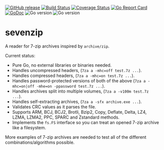 [![GitHub release](https://img.shields.io/github/v/release/bodgit/sevenzip)](https://github.com/bodgit/sevenzip/releases)
[![Build Status](https://img.shields.io/github/actions/workflow/status/bodgit/sevenzip/main.yml?branch=master)](https://github.com/bodgit/sevenzip/actions?query=workflow%3Abuild)
[![Coverage Status](https://coveralls.io/repos/github/bodgit/sevenzip/badge.svg?branch=master)](https://coveralls.io/github/bodgit/sevenzip?branch=master)
[![Go Report Card](https://goreportcard.com/badge/github.com/bodgit/sevenzip)](https://goreportcard.com/report/github.com/bodgit/sevenzip)
[![GoDoc](https://godoc.org/github.com/bodgit/sevenzip?status.svg)](https://godoc.org/github.com/bodgit/sevenzip)
![Go version](https://img.shields.io/badge/Go-1.19-brightgreen.svg)
![Go version](https://img.shields.io/badge/Go-1.18-brightgreen.svg)

sevenzip
========

A reader for 7-zip archives inspired by `archive/zip`.

Current status:

* Pure Go, no external libraries or binaries needed.
* Handles uncompressed headers, (`7za a -mhc=off test.7z ...`).
* Handles compressed headers, (`7za a -mhc=on test.7z ...`).
* Handles password-protected versions of both of the above (`7za a -mhc=on|off -mhe=on -ppassword test.7z ...`).
* Handles archives split into multiple volumes, (`7za a -v100m test.7z ...`).
* Handles self-extracting archives, (`7za a -sfx archive.exe ...`).
* Validates CRC values as it parses the file.
* Supports ARM, BCJ, BCJ2, Brotli, Bzip2, Copy, Deflate, Delta, LZ4, LZMA, LZMA2, PPC, SPARC and Zstandard methods.
* Implements the `fs.FS` interface so you can treat an opened 7-zip archive like a filesystem.

More examples of 7-zip archives are needed to test all of the different combinations/algorithms possible.
